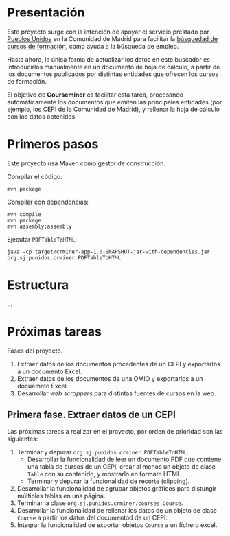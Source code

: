 

Presentación
=====

Este proyecto surge con la intención de apoyar el servicio prestado por [Pueblos Unidos](http://pueblosunidos.org/) en la Comunidad de Madrid para facilitar la [búsquedad de cursos de formación](https://voluntariadopueblosunidosv09.firebaseapp.com/#/main), como ayuda a la búsqueda de empleo.

Hasta ahora, la única forma de actualizar los datos en este buscador es introducirlos manualmente en un documento de hoja de cálculo, a partir de los documentos publicados por distintas entidades que ofrecen los cursos de formación.

El objetivo de **Courseminer** es facilitar esta tarea, procesando automáticamente los documentos que emiten las principales entidades (por ejemplo, los CEPI de la Comunidad de Madrid), y rellenar la hoja de cálculo con los datos obtenidos.

Primeros pasos
====

Este proyecto usa Maven como gestor de construcción.

Compilar el código:

```
mvn package
```

Compilar con dependencias:

```
mvn compile
mvn package
mvn assembly:assembly
```

Ejecutar `PDFTableToHTML`:

```
java -cp target/crminer-app-1.0-SNAPSHOT-jar-with-dependencies.jar org.sj.punidos.crminer.PDFTableToHTML
```


Estructura
===

...

Próximas tareas
===

Fases del proyecto.

1. Extraer datos de los documentos procedentes de un CEPI y exportarlos a un documento Excel.
2. Extraer datos de los documentos de una OMIO y exportarlos a un docuemnto Excel.
3. Desarrollar *web scrappers* para distintas fuentes de cursos en la web.

Primera fase. Extraer datos de un CEPI
---

Las próximas tareas a realizar en el proyecto, por orden de prioridad son las siguientes:

1. Terminar y depurar `org.sj.punidos.crminer.PDFTableToHTML`.
   * Desarrollar la funcionalidad de leer un documento PDF que contiene una tabla de cursos de un CEPI, crear al menos un objeto de clase `Table` con su contenido, y mostrarlo en formato HTML.
   * Terminar y depurar la funcionalidad de recorte (clipping).
2. Desarrollar la funcionalidad de agrupar objetos gráficos para distungir múltiples tablas en una página.
3. Terminar la clase `org.sj.punidos.crminer.courses.Course`.
4. Desarrollar la funcionalidad de rellenar los datos de un objeto de clase `Course` a partir los datos del documentod de un CEPI.
5. Integrar la funcionalidad de exportar objetos `Course` a un fichero excel.


